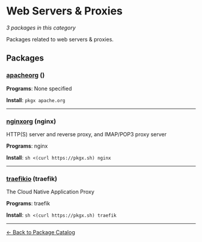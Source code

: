 # Web Servers & Proxies

*3 packages in this category*

Packages related to web servers & proxies.

## Packages

### [apacheorg](../packages/apacheorg.md) ()

**Programs**: None specified

**Install**: `pkgx apache.org`

---

### [nginxorg](../packages/nginxorg.md) (nginx)

HTTP(S) server and reverse proxy, and IMAP/POP3 proxy server

**Programs**: nginx

**Install**: `sh <(curl https://pkgx.sh) nginx`

---

### [traefikio](../packages/traefikio.md) (traefik)

The Cloud Native Application Proxy

**Programs**: traefik

**Install**: `sh <(curl https://pkgx.sh) traefik`

---

[← Back to Package Catalog](../package-catalog.md)
